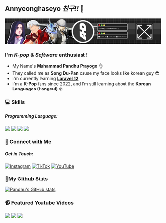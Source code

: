 ## Annyeonghaseyo _친구!!_ 👋

![PandhuPrayogo](img/banner.jpg)

### I'm _K-pop & Software_ enthusiast !

- My Name's **Muhammad Pandhu Prayogo** 👌
- They called me as **Song Du-Pan** cause my face looks like korean guy 😎
- I'm currently learning [**Laravel 12**](https://laravel.com/)
- I'm a **K-Pop** fans since 2022, and I'm still learning about the **Korean Languages (Hangeul)** 🤓

### 💻 Skills

##### Programming Language:

<img src="https://img.shields.io/badge/Python-FFD43B?style=for-the-badge&logo=python&logoColor=blue" /> <img src="https://img.shields.io/badge/HTML5-E34F26?style=for-the-badge&logo=html5&logoColor=white"/> <img src="https://img.shields.io/badge/CSS3-1572B6?style=for-the-badge&logo=css3&logoColor=white"/> <img src="https://img.shields.io/badge/JavaScript-323330?style=for-the-badge&logo=javascript&logoColor=F7DF1E" />

### 📱 Connect with Me

##### Get in Touch:

[![Instagram](https://img.shields.io/badge/Instagram-E4405F?style=for-the-badge&logo=instagram&logoColor=white)](https://www.instagram.com/luveriaaa._)
[![TikTok](https://img.shields.io/badge/TikTok-000000?style=for-the-badge&logo=tiktok&logoColor=white)](https://www.tiktok.com/@panduimnida_tv)
[![YouTube](https://img.shields.io/badge/YouTube-FF0000?style=for-the-badge&logo=youtube&logoColor=white)](https://www.youtube.com/@AluverHD)

### 🚩My Github Stats

[![Pandhu's GitHub stats](https://github-readme-stats.vercel.app/api?username=PandhuPrayogo)](https://github.com/anuraghazra/github-readme-stats)

### 📹 Featured Youtube Videos

<p>
  <a href="https://youtu.be/fbRnLWiBYp0"><img src="https://img.youtube.com/vi/fbRnLWiBYp0/hqdefault.jpg" width="500" /></a>
  <a href="https://youtu.be/qUUWif4Ed1o"><img src="https://img.youtube.com/vi/qUUWif4Ed1o/hqdefault.jpg" width="500" /></a>
  <a href="https://youtu.be/yVjfQVmivJ0"><img src="https://img.youtube.com/vi/yVjfQVmivJ0/hqdefault.jpg" width="500" /></a>
</p>
